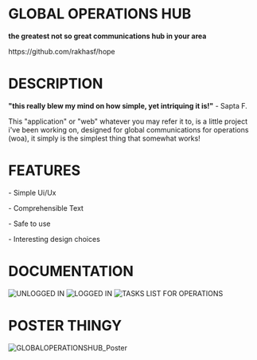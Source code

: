 # GLOBAL OPERATIONS HUB
**the greatest not so great communications hub in your area**
<p>https://github.com/rakhasf/hope</p>

# DESCRIPTION
**"this really blew my mind on how simple, yet intriquing it is!"** - Sapta F.

<p>This "application" or "web" whatever you may refer it to, is a little project i've been working on,
designed for global communications for operations (woa), it simply is the simplest thing that somewhat works!</p>

# FEATURES
<p>- Simple Ui/Ux</p>
<p>- Comprehensible Text</p>
<p>- Safe to use</p>
<p>- Interesting design choices</p>

# DOCUMENTATION
![UNLOGGED IN](https://user-images.githubusercontent.com/92079356/229704016-63659342-3030-4c88-acf4-a36b476f3ed5.png)
![LOGGED IN](https://user-images.githubusercontent.com/92079356/229704239-7bdbbd22-8352-4825-a081-cf8a2fdbd049.png)
![TASKS LIST FOR OPERATIONS](https://user-images.githubusercontent.com/92079356/229704601-15445026-eaa3-4526-8034-18b7b17e77a8.png)

# POSTER THINGY

![GLOBALOPERATIONSHUB_Poster](https://user-images.githubusercontent.com/92079356/229709226-6f9ee90c-348d-4e32-a2b3-1eb1e824f723.png)
